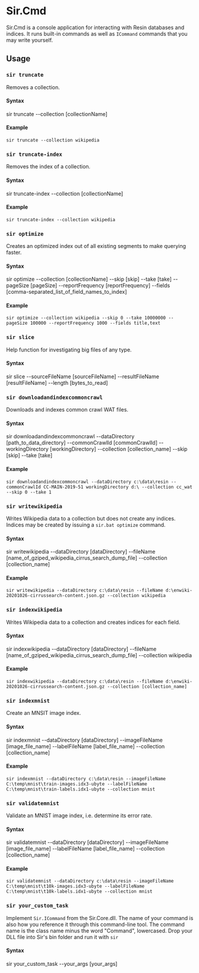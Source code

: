 # Sir.Cmd

Sir.Cmd is a console application for interacting with Resin databases and indices. It runs built-in commands as well as `ICommand` commands 
that you may write yourself.

## Usage

### `sir truncate`

Removes a collection.

#### Syntax

sir truncate --collection [collectionName]

#### Example

`sir truncate --collection wikipedia`

### `sir truncate-index`

Removes the index of a collection.

#### Syntax

sir truncate-index --collection [collectionName]

#### Example

`sir truncate-index --collection wikipedia`

### `sir optimize`

Creates an optimized index out of all existing segments to make querying faster.

#### Syntax

sir optimize --collection [collectionName] --skip [skip] --take [take] --pageSize [pageSize] --reportFrequency [reportFrequency] --fields [comma-separated_list_of_field_names_to_index]

#### Example

`sir optimize --collection wikipedia --skip 0 --take 10000000 --pageSize 100000 --reportFrequency 1000 --fields title,text`

### `sir slice`

Help function for investigating big files of any type.

#### Syntax

sir slice --sourceFileName [sourceFileName] --resultFileName [resultFileName] --length [bytes_to_read]

### `sir downloadandindexcommoncrawl`

Downloads and indexes common crawl WAT files.  

#### Syntax

sir downloadandindexcommoncrawl --dataDirectory [path_to_data_directory] --commonCrawlId [commonCrawlId] --workingDirectory [workingDirectory] --collection [collection_name] --skip [skip] --take [take]

#### Example  

`sir downloadandindexcommoncrawl --dataDirectory c:\data\resin --commonCrawlId CC-MAIN-2019-51 workingDirectory d:\ --collection cc_wat --skip 0 --take 1`

### `sir writewikipedia`

Writes Wikipedia data to a collection but does not create any indices. Indices may be created by issuing a `sir.bat optimize` command. 

#### Syntax

sir writewikipedia --dataDirectory [dataDirectory] --fileName [name_of_gziped_wikipedia_cirrus_search_dump_file] --collection [collection_name]

#### Example  

`sir writewikipedia --dataDirectory c:\data\resin --fileName d:\enwiki-20201026-cirrussearch-content.json.gz --collection wikipedia`

### `sir indexwikipedia`

Writes Wikipedia data to a collection and creates indices for each field. 

#### Syntax

sir indexwikipedia --dataDirectory [dataDirectory] --fileName [name_of_gziped_wikipedia_cirrus_search_dump_file] --collection wikipedia

#### Example  

`sir indexwikipedia --dataDirectory c:\data\resin --fileName d:\enwiki-20201026-cirrussearch-content.json.gz --collection [collection_name]`

### `sir indexmnist`

Create an MNSIT image index.  

#### Syntax

sir indexmnist --dataDirectory [dataDirectory] --imageFileName [image_file_name] --labelFileName [label_file_name] --collection [collection_name]

#### Example  

`sir indexmnist --dataDirectory c:\data\resin --imageFileName C:\temp\mnist\train-images.idx3-ubyte --labelFileName C:\temp\mnist\train-labels.idx1-ubyte --collection mnist`

### `sir validatemnist`

Validate an MNIST image index, i.e. determine its error rate.  

#### Syntax

sir validatemnist --dataDirectory [dataDirectory] --imageFileName [image_file_name] --labelFileName [label_file_name] --collection [collection_name]

#### Example  

`sir validatemnist --dataDirectory c:\data\resin --imageFileName C:\temp\mnist\t10k-images.idx3-ubyte --labelFileName C:\temp\mnist\t10k-labels.idx1-ubyte --collection mnist`

### `sir your_custom_task`

Implement `Sir.ICommand` from the Sir.Core.dll. The name of your command is also how you reference it through this command-line tool. 
The command name is the class name minus the word "Command", lowercased. 
Drop your DLL file into Sir's bin folder and run it with `sir`

#### Syntax 

sir your_custom_task --your_args [your_args]